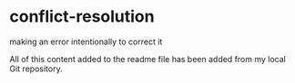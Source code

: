 # conflict-resolution
making an error intentionally to correct it

 All of this content added to the readme file has been added from my local Git repository.